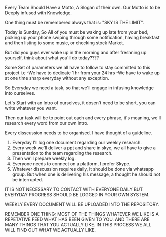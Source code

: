 Every Team Should Have a Motto, A Slogan of their own.
Our Motto is to be Deeply infused with Knowledge.

One thing must be remembered always that is:
"SKY IS THE LIMIT".

Today is Sunday, So All of you must be waking up late from your bed, picking up your phone swiping through some notification, having breakfast and then listing to some music, or checking stock Market.

But did you guys ever wake up in the morning and after freshning up yourself, think about what you'll do today????

Some Set of parameters we all have to follow to stay committed to this project i.e
-We have to dedicate 1 hr from your 24 hrs
-We have to wake up at one time sharp everyday without any exception.

So Everyday we need a task, so that we'll engage in infusing knowledge into ourselves.

Let's Start with an Intro of ourselves, it dosen't need to be short, you can write whatever you want.

Then our task will be to point out each and every phrase, it's meaning, we'll research every word from our own Intro.

Every disscussion needs to be organised.
I have thought of a guideline.

1. Everyday I'll log one document regarding our weekly research.
2. Every week we'll deliver a ppt and share in skye, we all have to give a presentation to the team regarding the research.
3. Then we'll prepare weekly log.
4. Everyone needs to connect on a platform, I prefer Skype.
5. Whatever disscussion requires daily, It should be done via whatsapp group. But when one is delivering his message, a thought he should not be interrupted.

IT IS NOT NECESSARY TO CONTACT WITH EVERYONE DAILY BUT EVERYDAY PROGRESS SHOULD BE LOGGED IN YOUR OWN SYSTEM.

WEEKLY EVERY DOCUMENT WILL BE UPLOADED INTO THE REPOSITORY.

REMEMBER ONE THING: 
MOST OF THE THINGS WHATEVER WE LIKE IS A REPETATIVE FEED WHAT HAS BEEN GIVEN TO YOU. 
AND THERE ARE MANY THINGS THAT YOU ACTUALLY LIKE.
IN THIS PROCESS WE ALL WILL FIND OUT WHAT WE ACTUALLY LIKE.
